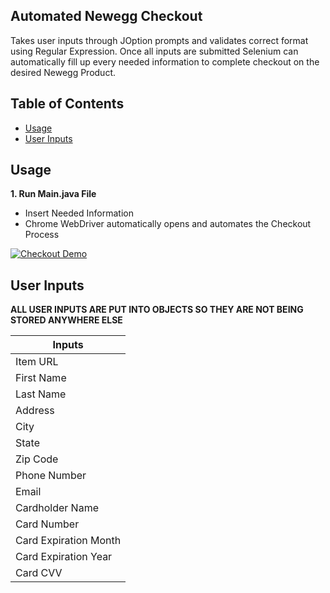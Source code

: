 ﻿## Automated Newegg Checkout

Takes user inputs through JOption prompts and validates correct format using Regular Expression. Once all inputs are submitted Selenium can automatically fill up every needed information to complete checkout on the desired Newegg Product.

## Table of Contents

- [Usage](#usage)
- [User Inputs](#user-inputs)

## Usage

**1. Run Main.java File**
- Insert Needed Information
- Chrome WebDriver automatically opens and automates the Checkout Process

[![Checkout Demo](https://img.youtube.com/vi/2U9BnRntcYs/maxresdefault.jpg)](https://youtu.be/2U9BnRntcYs)

## User Inputs
**ALL USER INPUTS ARE PUT INTO OBJECTS SO THEY ARE NOT BEING STORED ANYWHERE ELSE**

| Inputs    |
|---------|
| Item URL |
| First Name |
| Last Name  |
| Address | 
| City | 
| State |
| Zip Code |
| Phone Number |
| Email |
| Cardholder Name |
| Card Number |
| Card Expiration Month |
| Card Expiration Year |
| Card CVV |